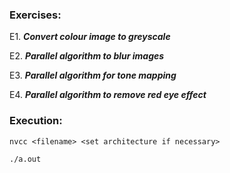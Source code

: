 ### Exercises:

E1. ***Convert colour image to greyscale***

E2. ***Parallel algorithm to blur images***

E3. ***Parallel algorithm for tone mapping***

E4. ***Parallel algorithm to remove red eye effect***

### Execution:

`nvcc <filename> <set architecture if necessary> `

`./a.out`
